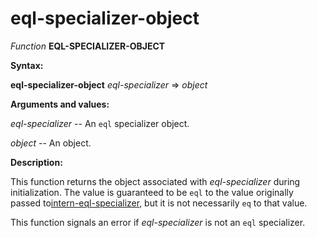 eql-specializer-object
======================

*Function* **EQL-SPECIALIZER-OBJECT**

**Syntax:**

**eql-specializer-object** *eql-specializer* => *object*

**Arguments and values:**

*eql-specializer* -- An `eql` specializer object.

*object* -- An object.

**Description:**

This function returns the object associated with *eql-specializer* during initialization. The value is guaranteed to be `eql` to the value originally passed to[intern-eql-specializer](/docs/meta-object-protocol/intern-eql-specializer), but it is not necessarily `eq` to that value.

This function signals an error if *eql-specializer* is not an `eql` specializer.
